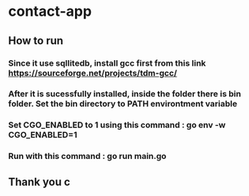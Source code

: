 # contact-app

## How to run

### Since it use sqllitedb, install gcc first from this link https://sourceforge.net/projects/tdm-gcc/
### After it is sucessfully installed, inside the folder there is bin folder. Set the bin directory to PATH environtment variable
### Set CGO_ENABLED to 1 using this command : go env -w CGO_ENABLED=1
### Run with this command : go run main.go

## Thank you c
